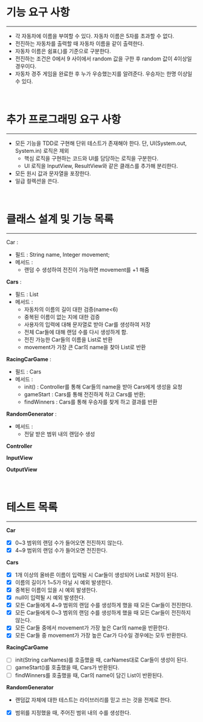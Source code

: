 # 기능 요구 사항
***

* 각 자동차에 이름을 부여할 수 있다. 자동차 이름은 5자를 초과할 수 없다.
* 전진하는 자동차를 출력할 때 자동차 이름을 같이 출력한다.
* 자동차 이름은 쉼표(,)를 기준으로 구분한다.
* 전진하는 조건은 0에서 9 사이에서 random 값을 구한 후 random 값이 4이상일 경우이다.
* 자동차 경주 게임을 완료한 후 누가 우승했는지를 알려준다. 우승자는 한명 이상일 수 있다.

<br>

# 추가 프로그래밍 요구 사항
*** 

* 모든 기능을 TDD로 구현해 단위 테스트가 존재해야 한다. 단, UI(System.out, System.in) 로직은 제외
    * 핵심 로직을 구현하는 코드와 UI를 담당하는 로직을 구분한다.
    * UI 로직을 InputView, ResultView와 같은 클래스를 추가해 분리한다.
* 모든 원시 값과 문자열을 포장한다.
* 일급 컬렉션을 쓴다.

<br>

# 클래스 설계 및 기능 목록
***
Car : 
  * 필드 : String name, Integer movement;
  * 메서드 : 
    * 랜덤 수 생성하여 전진이 가능하면 movement를 +1 해줌
   
**Cars** :
  * 필드 : List<Car>
  * 메서드 :
    * 자동차의 이름의 길이 대한 검증(name<6)
    * 중복된 이름이 없는 지에 대한 검증
    * 사용자의 입력에 대해 문자열로 받아 Car를 생성하여 저장
    * 전체 Car들에 대해 랜덤 수를 다시 생성하게 함.
    * 전진 가능한 Car들의 이름을 List로 반환
    * movement가 가장 큰 Car의 name을 찾아 List로 반환

**RacingCarGame** :
  * 필드 : Cars
  * 메서드 : 
    * init() : Controller를 통해 Car들의 name을 받아 Cars에게 생성을 요청
    * gameStart : Cars를 통해 전진하게 하고 Cars를 반환;
    * findWinners : Cars를 통해 우승자를 찾게 하고 결과를 반환

**RandomGenerator** :
  * 메서드 :
    * 전달 받은 범위 내의 랜덤수 생성

**Controller**

**InputView** 

**OutputView**

<br>

# 테스트 목록
***

**Car**

- [x] 0~3 범위의 랜덤 수가 들어오면 전진하지 않는다. 
- [x] 4~9 범위의 랜덤 수가 들어오면 전진한다.

**Cars**

- [x] 1개 이상의 올바른 이름이 입력될 시 Car들이 생성되어 List로 저장이 된다.
- [x] 이름의 길이가 1~5가 아닐 시 예외 발생한다.
- [x] 중복된 이름이 있을 시 예외 발생한다.
- [x] null이 입력될 시 예외 발생한다.
- [x] 모든 Car들에게 4~9 범위의 랜덤 수를 생성하게 했을 때 모든 Car들이 전진한다.
- [x] 모든 Car들에게 0~3 범위의 랜덤 수를 생성하게 했을 때 모든 Car들이 전진하지 않는다.
- [x] 모든 Car들 중에서 movement가 가장 높은 Car의 name을 반환한다.
- [x] 모든 Car들 중 movement가 가장 높은 Car가 다수일 경우에는 모두 반환한다.

**RacingCarGame**

- [ ] init(String carNames)를 호출했을 때, carNames대로 Car들이 생성이 된다.
- [ ] gameStart()를 호출했을 때, Cars가 반환된다.
- [ ] findWinners를 호출했을 때, Car의 name이 담긴 List<String>이 반환된다.

**RandomGenerator**
* 랜덤값 자체에 대한 테스트는 라이브러리를 믿고 쓰는 것을 전제로 한다.
- [x] 범위를 지정했을 때, 주어진 범위 내의 수를 생성한다.

